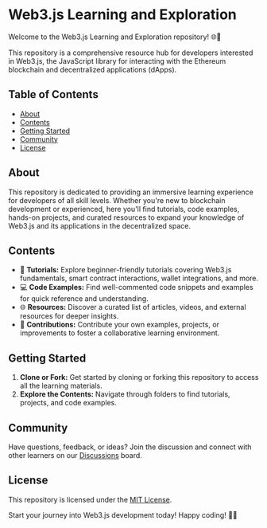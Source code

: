 # Web3.js Learning and Exploration

Welcome to the Web3.js Learning and Exploration repository! 🌐🚀

This repository is a comprehensive resource hub for developers interested in Web3.js, the JavaScript library for interacting with the Ethereum blockchain and decentralized applications (dApps).

## Table of Contents

- [About](#about)
- [Contents](#contents)
- [Getting Started](#getting-started)
- [Community](#community)
- [License](#license)

## About

This repository is dedicated to providing an immersive learning experience for developers of all skill levels. Whether you're new to blockchain development or experienced, here you'll find tutorials, code examples, hands-on projects, and curated resources to expand your knowledge of Web3.js and its applications in the decentralized space.

## Contents

- 📘 **Tutorials:** Explore beginner-friendly tutorials covering Web3.js fundamentals, smart contract interactions, wallet integrations, and more.
- 💻 **Code Examples:** Find well-commented code snippets and examples for quick reference and understanding.
- 🌐 **Resources:** Discover a curated list of articles, videos, and external resources for deeper insights.
- 🤝 **Contributions:** Contribute your own examples, projects, or improvements to foster a collaborative learning environment.

## Getting Started

1. **Clone or Fork:** Get started by cloning or forking this repository to access all the learning materials.
2. **Explore the Contents:** Navigate through folders to find tutorials, projects, and code examples.

## Community

Have questions, feedback, or ideas? Join the discussion and connect with other learners on our [Discussions](link-to-discussions) board.

## License

This repository is licensed under the [MIT License](LICENSE).

Start your journey into Web3.js development today! Happy coding! 🚀✨
